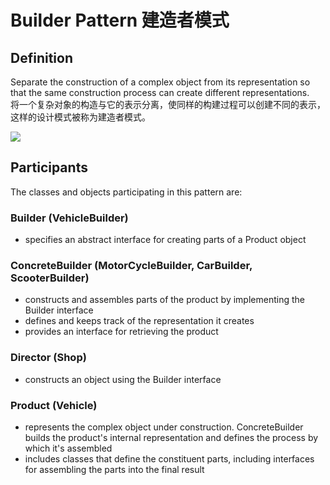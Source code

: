 # Builder Pattern 建造者模式
## Definition

Separate the construction of a complex object from its representation so that the same construction process can create different representations.
<br>将一个复杂对象的构造与它的表示分离，使同样的构建过程可以创建不同的表示，这样的设计模式被称为建造者模式。

![](https://github.com/LionelPerrault/Unity-Design-Pattern/blob/master/UML_Picture/builder.gif)


## Participants

The classes and objects participating in this pattern are:

### Builder  (VehicleBuilder)
* specifies an abstract interface for creating parts of a Product object

### ConcreteBuilder  (MotorCycleBuilder, CarBuilder, ScooterBuilder)
* constructs and assembles parts of the product by implementing the Builder interface
* defines and keeps track of the representation it creates
* provides an interface for retrieving the product

### Director  (Shop)
* constructs an object using the Builder interface

### Product  (Vehicle)
* represents the complex object under construction. ConcreteBuilder builds the product's internal representation and defines the process by which it's assembled
* includes classes that define the constituent parts, including interfaces for assembling the parts into the final result


